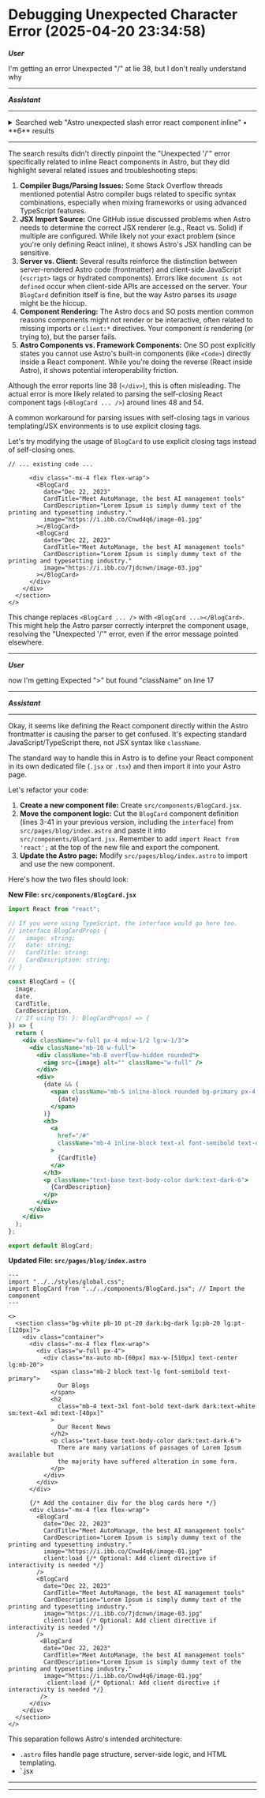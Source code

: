 <!-- Generated by SpecStory -->

# Debugging Unexpected Character Error (2025-04-20 23:34:58)

_**User**_

I'm getting an error Unexpected "/" at lie 38, but I don't really understand why

---

_**Assistant**_



---

<details>
            <summary>Searched web "Astro unexpected slash error react component inline" • **6** results</summary>
        
| Title | URL |
|-------|-----|
| How to fix the "Unexpected &" while creating a custom ... | https://stackoverflow.com/questions/74588321/how-to-fix-the-unexpected-while-creating-a-custom-react-astro-component |
| JSX import source goes wrong when using Astro with ... | https://github.com/withastro/astro/issues/4590 |
| Troubleshooting - Astro Docs | https://docs.astro.build/en/guides/troubleshooting/ |
| Astro, React - children is not a function | https://stackoverflow.com/questions/75446349/astro-react-children-is-not-a-function |
| How to use <Code> in an Astro project without getting: "Astro components cannot be rendered directly via function call" | https://stackoverflow.com/questions/76169944/how-to-use-code-in-an-astro-project-without-getting-astro-components-cannot |
| Markdown Math Support + Inline Equations not working · Issue #721 · withastro/starlight | https://github.com/withastro/starlight/issues/721 |

</details>

---

The search results didn't directly pinpoint the "Unexpected '/'" error specifically related to inline React components in Astro, but they did highlight several related issues and troubleshooting steps:

1.  **Compiler Bugs/Parsing Issues:** Some Stack Overflow threads mentioned potential Astro compiler bugs related to specific syntax combinations, especially when mixing frameworks or using advanced TypeScript features.
2.  **JSX Import Source:** One GitHub issue discussed problems when Astro needs to determine the correct JSX renderer (e.g., React vs. Solid) if multiple are configured. While likely not your exact problem (since you're only defining React inline), it shows Astro's JSX handling can be sensitive.
3.  **Server vs. Client:** Several results reinforce the distinction between server-rendered Astro code (frontmatter) and client-side JavaScript (`<script>` tags or hydrated components). Errors like `document is not defined` occur when client-side APIs are accessed on the server. Your `BlogCard` definition itself is fine, but the way Astro parses its *usage* might be the hiccup.
4.  **Component Rendering:** The Astro docs and SO posts mention common reasons components might not render or be interactive, often related to missing imports or `client:*` directives. Your component *is* rendering (or trying to), but the parser fails.
5.  **Astro Components vs. Framework Components:** One SO post explicitly states you cannot use Astro's built-in components (like `<Code>`) directly inside a React component. While you're doing the reverse (React inside Astro), it shows potential interoperability friction.

Although the error reports line 38 (`</div>`), this is often misleading. The actual error is more likely related to parsing the self-closing React component tags (`<BlogCard ... />`) around lines 48 and 54.

A common workaround for parsing issues with self-closing tags in various templating/JSX environments is to use explicit closing tags.

Let's try modifying the usage of `BlogCard` to use explicit closing tags instead of self-closing ones.

```astro:src/pages/blog/index.astro
// ... existing code ...

      <div class="-mx-4 flex flex-wrap">
        <BlogCard
          date="Dec 22, 2023"
          CardTitle="Meet AutoManage, the best AI management tools"
          CardDescription="Lorem Ipsum is simply dummy text of the printing and typesetting industry."
          image="https://i.ibb.co/Cnwd4q6/image-01.jpg"
        ></BlogCard>
        <BlogCard
          date="Dec 22, 2023"
          CardTitle="Meet AutoManage, the best AI management tools"
          CardDescription="Lorem Ipsum is simply dummy text of the printing and typesetting industry."
          image="https://i.ibb.co/7jdcnwn/image-03.jpg"
        ></BlogCard>
      </div>
    </div>
  </section>
</>
```

This change replaces `<BlogCard ... />` with `<BlogCard ...></BlogCard>`. This might help the Astro parser correctly interpret the component usage, resolving the "Unexpected '/'" error, even if the error message pointed elsewhere.

---

_**User**_

now I'm getting Expected ">" but found "className" on line 17

---

_**Assistant**_



---

Okay, it seems like defining the React component directly within the Astro frontmatter is causing the parser to get confused. It's expecting standard JavaScript/TypeScript there, not JSX syntax like `className`.

The standard way to handle this in Astro is to define your React component in its own dedicated file (`.jsx` or `.tsx`) and then import it into your Astro page.

Let's refactor your code:

1.  **Create a new component file:** Create `src/components/BlogCard.jsx`.
2.  **Move the component logic:** Cut the `BlogCard` component definition (lines 3-41 in your previous version, including the `interface`) from `src/pages/blog/index.astro` and paste it into `src/components/BlogCard.jsx`. Remember to add `import React from 'react';` at the top of the new file and export the component.
3.  **Update the Astro page:** Modify `src/pages/blog/index.astro` to import and use the new component.

Here's how the two files should look:

**New File: `src/components/BlogCard.jsx`**
```jsx:src/components/BlogCard.jsx
import React from "react";

// If you were using TypeScript, the interface would go here too.
// interface BlogCardProps {
//   image: string;
//   date: string;
//   CardTitle: string;
//   CardDescription: string;
// }

const BlogCard = ({
  image,
  date,
  CardTitle,
  CardDescription,
  // If using TS: }: BlogCardProps) => {
}) => {
  return (
    <div className="w-full px-4 md:w-1/2 lg:w-1/3">
      <div className="mb-10 w-full">
        <div className="mb-8 overflow-hidden rounded">
          <img src={image} alt="" className="w-full" />
        </div>
        <div>
          {date && (
            <span className="mb-5 inline-block rounded bg-primary px-4 py-1 text-center text-xs font-semibold leading-loose text-white">
              {date}
            </span>
          )}
          <h3>
            <a
              href="/#"
              className="mb-4 inline-block text-xl font-semibold text-dark hover:text-primary dark:text-white sm:text-2xl lg:text-xl xl:text-2xl"
            >
              {CardTitle}
            </a>
          </h3>
          <p className="text-base text-body-color dark:text-dark-6">
            {CardDescription}
          </p>
        </div>
      </div>
    </div>
  );
};

export default BlogCard;
```

**Updated File: `src/pages/blog/index.astro`**
```astro:src/pages/blog/index.astro
---
import "../../styles/global.css";
import BlogCard from "../../components/BlogCard.jsx"; // Import the component
---

<>
  <section class="bg-white pb-10 pt-20 dark:bg-dark lg:pb-20 lg:pt-[120px]">
    <div class="container">
      <div class="-mx-4 flex flex-wrap">
        <div class="w-full px-4">
          <div class="mx-auto mb-[60px] max-w-[510px] text-center lg:mb-20">
            <span class="mb-2 block text-lg font-semibold text-primary">
              Our Blogs
            </span>
            <h2
              class="mb-4 text-3xl font-bold text-dark dark:text-white sm:text-4xl md:text-[40px]"
            >
              Our Recent News
            </h2>
            <p class="text-base text-body-color dark:text-dark-6">
              There are many variations of passages of Lorem Ipsum available but
              the majority have suffered alteration in some form.
            </p>
          </div>
        </div>
      </div>

      {/* Add the container div for the blog cards here */}
      <div class="-mx-4 flex flex-wrap">
        <BlogCard
          date="Dec 22, 2023"
          CardTitle="Meet AutoManage, the best AI management tools"
          CardDescription="Lorem Ipsum is simply dummy text of the printing and typesetting industry."
          image="https://i.ibb.co/Cnwd4q6/image-01.jpg"
          client:load {/* Optional: Add client directive if interactivity is needed */}
        />
        <BlogCard
          date="Dec 22, 2023"
          CardTitle="Meet AutoManage, the best AI management tools"
          CardDescription="Lorem Ipsum is simply dummy text of the printing and typesetting industry."
          image="https://i.ibb.co/7jdcnwn/image-03.jpg"
          client:load {/* Optional: Add client directive if interactivity is needed */}
        />
         <BlogCard
          date="Dec 22, 2023"
          CardTitle="Meet AutoManage, the best AI management tools"
          CardDescription="Lorem Ipsum is simply dummy text of the printing and typesetting industry."
          image="https://i.ibb.co/Cnwd4q6/image-01.jpg"
           client:load {/* Optional: Add client directive if interactivity is needed */}
         />
      </div>
    </div>
  </section>
</>
```

This separation follows Astro's intended architecture:
*   `.astro` files handle page structure, server-side logic, and HTML templating.
*   `.jsx

---



---


